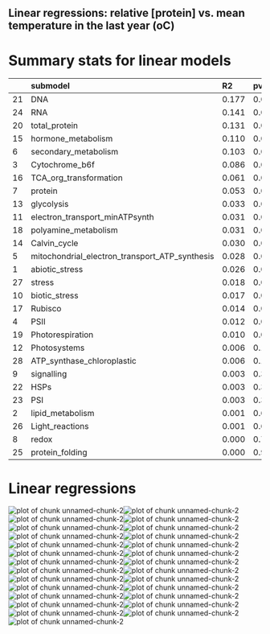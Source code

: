 ## Linear regressions: relative [protein] vs. mean temperature in the last year (oC)

# Summary stats for linear models

|            |submodel                                                |R2             |pval          |p.adj             |
|:-----------|:-------------------------------------------------------|:--------------|:-------------|:-----------------|
|21          |DNA                                                     |0.177          |0.00          |0.000000          |
|24          |RNA                                                     |0.141          |0.00          |0.000000          |
|20          |total_protein                                           |0.131          |0.00          |0.000000          |
|15          |hormone_metabolism                                      |0.110          |0.00          |0.000000          |
|6           |secondary_metabolism                                    |0.103          |0.00          |0.000000          |
|3           |Cytochrome_b6f                                          |0.086          |0.00          |0.000000          |
|16          |TCA_org_transformation                                  |0.061          |0.00          |0.000000          |
|7           |protein                                                 |0.053          |0.00          |0.000000          |
|13          |glycolysis                                              |0.033          |0.00          |0.000000          |
|11          |electron_transport_minATPsynth                          |0.031          |0.00          |0.000000          |
|18          |polyamine_metabolism                                    |0.031          |0.00          |0.000000          |
|14          |Calvin_cycle                                            |0.030          |0.00          |0.000000          |
|5           |mitochondrial_electron_transport_ATP_synthesis          |0.028          |0.00          |0.000000          |
|1           |abiotic_stress                                          |0.026          |0.00          |0.000000          |
|27          |stress                                                  |0.018          |0.02          |0.035000          |
|10          |biotic_stress                                           |0.017          |0.02          |0.035000          |
|17          |Rubisco                                                 |0.014          |0.03          |0.049412          |
|4           |PSII                                                    |0.012          |0.05          |0.077778          |
|19          |Photorespiration                                        |0.010          |0.07          |0.103160          |
|12          |Photosystems                                            |0.006          |0.17          |0.226670          |
|28          |ATP_synthase_chloroplastic                              |0.006          |0.16          |0.224000          |
|9           |signalling                                              |0.003          |0.33          |0.401740          |
|22          |HSPs                                                    |0.003          |0.37          |0.431670          |
|23          |PSI                                                     |0.003          |0.31          |0.394550          |
|2           |lipid_metabolism                                        |0.001          |0.62          |0.689230          |
|26          |Light_reactions                                         |0.001          |0.64          |0.689230          |
|8           |redox                                                   |0.000          |0.79          |0.819260          |
|25          |protein_folding                                         |0.000          |0.93          |0.930000          |

# Linear regressions

![plot of chunk unnamed-chunk-2](figure/unnamed-chunk-2-1.png)![plot of chunk unnamed-chunk-2](figure/unnamed-chunk-2-2.png)![plot of chunk unnamed-chunk-2](figure/unnamed-chunk-2-3.png)![plot of chunk unnamed-chunk-2](figure/unnamed-chunk-2-4.png)![plot of chunk unnamed-chunk-2](figure/unnamed-chunk-2-5.png)![plot of chunk unnamed-chunk-2](figure/unnamed-chunk-2-6.png)![plot of chunk unnamed-chunk-2](figure/unnamed-chunk-2-7.png)![plot of chunk unnamed-chunk-2](figure/unnamed-chunk-2-8.png)![plot of chunk unnamed-chunk-2](figure/unnamed-chunk-2-9.png)![plot of chunk unnamed-chunk-2](figure/unnamed-chunk-2-10.png)![plot of chunk unnamed-chunk-2](figure/unnamed-chunk-2-11.png)![plot of chunk unnamed-chunk-2](figure/unnamed-chunk-2-12.png)![plot of chunk unnamed-chunk-2](figure/unnamed-chunk-2-13.png)![plot of chunk unnamed-chunk-2](figure/unnamed-chunk-2-14.png)![plot of chunk unnamed-chunk-2](figure/unnamed-chunk-2-15.png)![plot of chunk unnamed-chunk-2](figure/unnamed-chunk-2-16.png)![plot of chunk unnamed-chunk-2](figure/unnamed-chunk-2-17.png)![plot of chunk unnamed-chunk-2](figure/unnamed-chunk-2-18.png)![plot of chunk unnamed-chunk-2](figure/unnamed-chunk-2-19.png)![plot of chunk unnamed-chunk-2](figure/unnamed-chunk-2-20.png)![plot of chunk unnamed-chunk-2](figure/unnamed-chunk-2-21.png)![plot of chunk unnamed-chunk-2](figure/unnamed-chunk-2-22.png)![plot of chunk unnamed-chunk-2](figure/unnamed-chunk-2-23.png)![plot of chunk unnamed-chunk-2](figure/unnamed-chunk-2-24.png)![plot of chunk unnamed-chunk-2](figure/unnamed-chunk-2-25.png)![plot of chunk unnamed-chunk-2](figure/unnamed-chunk-2-26.png)![plot of chunk unnamed-chunk-2](figure/unnamed-chunk-2-27.png)
